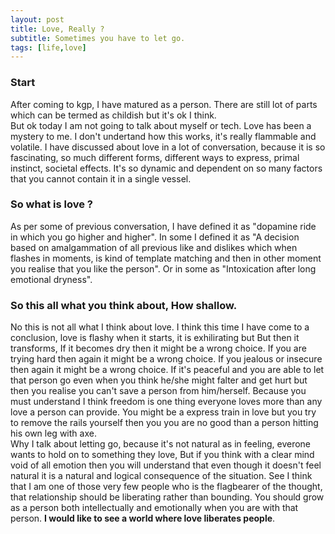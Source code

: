 ```yaml
---
layout: post
title: Love, Really ?
subtitle: Sometimes you have to let go.
tags: [life,love]
---
```

### Start
After coming to kgp, I have matured as a person. There are still lot of parts which can be termed as childish but it's ok I think.  
But ok today I am not going to talk about myself or tech. Love has been a mystery to me. I don't undertand how this works, it's really flammable and volatile. I have discussed about love in a lot of conversation, because it is so fascinating, so much different forms, different ways to express, primal instinct, societal effects. It's so dynamic and dependent on so many factors that you cannot contain it in a single vessel.  
### So what is love ? 
As per some of previous conversation, I have defined it as "dopamine ride in which you go higher and higher". In some I defined it as "A decision based on amalgammation of all previous like and dislikes which when flashes in moments, is kind of template matching and then in other moment you realise that you like the person". Or in some as "Intoxication after long emotional dryness".  
### So this all what you think about, How shallow.
No this is not all what I think about love. I think this time I have come to a conclusion, love is flashy when it starts, it is exhilirating but But then it transforms, If it becomes dry then it might be a wrong choice. If you are trying hard then again it might be a wrong choice. If you jealous or insecure then again it might be a wrong choice. If it's peaceful and you are able to let that person go even when you think he/she might falter and get hurt but then you realise you can't save a person from him/herself. Because you must understand I think freedom is one thing everyone loves more than any love a person can provide. You might be a express train in love but you try to remove the rails yourself then you you are no good than a person hitting his own leg with axe.  
Why I talk about letting go, because it's not natural as in feeling, everone wants to hold on to something they love, But if you think with a clear mind void of all emotion then you will understand that even though it doesn't feel natural it is a natural and logical consequence of the situation. See I think that I am one of those very few people who is the flagbearer of the thought, that relationship should be liberating rather than bounding. You should grow as a person both intellectually and emotionally when you are with that person. **I would like to see a world where love liberates people**.
